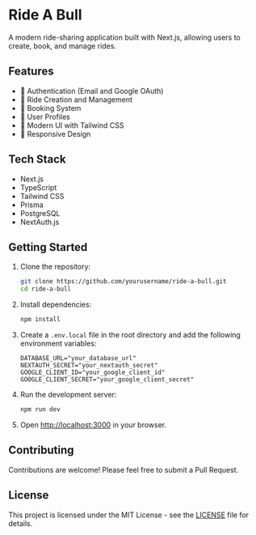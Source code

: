 # Ride A Bull

A modern ride-sharing application built with Next.js, allowing users to create, book, and manage rides.

## Features

- 🔐 Authentication (Email and Google OAuth)
- 🚗 Ride Creation and Management
- 📅 Booking System
- 👤 User Profiles
- 🎨 Modern UI with Tailwind CSS
- 📱 Responsive Design

## Tech Stack

- Next.js
- TypeScript
- Tailwind CSS
- Prisma
- PostgreSQL
- NextAuth.js

## Getting Started

1. Clone the repository:
   ```bash
   git clone https://github.com/yourusername/ride-a-bull.git
   cd ride-a-bull
   ```

2. Install dependencies:
   ```bash
   npm install
   ```

3. Create a `.env.local` file in the root directory and add the following environment variables:
   ```
   DATABASE_URL="your_database_url"
   NEXTAUTH_SECRET="your_nextauth_secret"
   GOOGLE_CLIENT_ID="your_google_client_id"
   GOOGLE_CLIENT_SECRET="your_google_client_secret"
   ```

4. Run the development server:
   ```bash
   npm run dev
   ```

5. Open [http://localhost:3000](http://localhost:3000) in your browser.

## Contributing

Contributions are welcome! Please feel free to submit a Pull Request.

## License

This project is licensed under the MIT License - see the [LICENSE](LICENSE) file for details. 